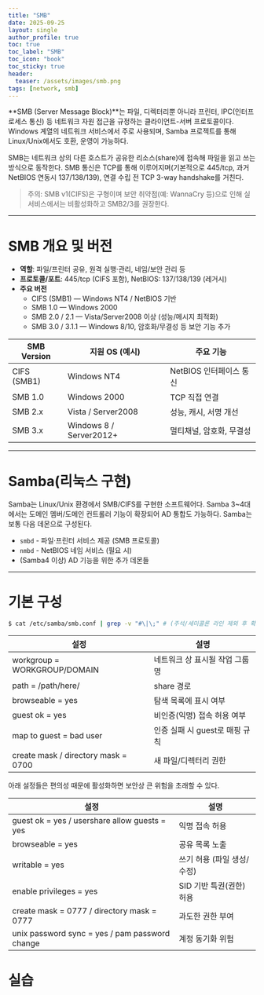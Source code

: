 ```yaml
---
title: "SMB"
date: 2025-09-25
layout: single
author_profile: true
toc: true
toc_label: "SMB"
toc_icon: "book"
toc_sticky: true
header:
  teaser: /assets/images/smb.png
tags: [network, smb]
---
```


**SMB (Server Message Block)**는 파일, 디렉터리뿐 아니라 프린터, IPC(인터프로세스 통신) 등 네트워크 자원 접근을 규정하는 클라이언트-서버 프로토콜이다. Windows 계열의 네트워크 서비스에서 주로 사용되며, Samba 프로젝트를 통해 Linux/Unix에서도 호환, 운영이 가능하다.

SMB는 네트워크 상의 다른 호스트가 공유한 리소스(share)에 접속해 파일을 읽고 쓰는 방식으로 동작한다. SMB 통신은 TCP를 통해 이루어지며(기본적으로 445/tcp, 과거 NetBIOS 연동시 137/138/139), 연결 수립 전 TCP 3-way handshake를 거친다.

> 주의: SMB v1(CIFS)은 구형이며 보안 취약점(예: WannaCry 등)으로 인해 실서비스에서는 비활성화하고 SMB2/3를 권장한다.

---

# SMB 개요 및 버전

- **역할**: 파일/프린터 공유, 원격 실행·관리, 네임/보안 관리 등  
- **프로토콜/포트**: 445/tcp (CIFS 포함), NetBIOS: 137/138/139 (레거시)  
- **주요 버전**
  - CIFS (SMB1) — Windows NT4 / NetBIOS 기반
  - SMB 1.0 — Windows 2000
  - SMB 2.0 / 2.1 — Vista/Server2008 이상 (성능/메시지 최적화)
  - SMB 3.0 / 3.1.1 — Windows 8/10, 암호화/무결성 등 보안 기능 추가

| SMB Version | 지원 OS (예시) | 주요 기능 |
|-------------|----------------|----------|
| CIFS (SMB1) | Windows NT4    | NetBIOS 인터페이스 통신 |
| SMB 1.0     | Windows 2000   | TCP 직접 연결 |
| SMB 2.x     | Vista / Server2008 | 성능, 캐시, 서명 개선 |
| SMB 3.x     | Windows 8 / Server2012+ | 멀티채널, 암호화, 무결성 |

---

# Samba(리눅스 구현)

Samba는 Linux/Unix 환경에서 SMB/CIFS를 구현한 소프트웨어다. Samba 3~4대에서는 도메인 멤버/도메인 컨트롤러 기능이 확장되어 AD 통합도 가능하다. Samba는 보통 다음 데몬으로 구성된다.

- `smbd` - 파일·프린터 서비스 제공 (SMB 프로토콜)  
- `nmbd` - NetBIOS 네임 서비스 (필요 시)  
- (Samba4 이상) AD 기능을 위한 추가 데몬들

---

# 기본 구성

```bash
$ cat /etc/samba/smb.conf | grep -v "#\|\;" # (주석/세미콜론 라인 제외 후 확인)
```

| 설정 | 설명 |
| --- | --- |
| workgroup = WORKGROUP/DOMAIN | 네트워크 상 표시될 작업 그룹명 |
| path = /path/here/ | share 경로 |
| browseable = yes | 탐색 목록에 표시 여부 |
| guest ok = yes | 비인증(익명) 접속 허용 여부 | 
| map to guest = bad user | 인증 실패 시 guest로 매핑 규칙 | 
| create mask / directory mask = 0700 | 새 파일/디렉터리 권한 |

아래 설정들은 편의성 때문에 활성화하면 보안상 큰 위험을 초래할 수 있다.

| 설정 | 설명 |
|------|------|
| guest ok = yes / usershare allow guests = yes | 익명 접속 허용 |
| browseable = yes | 공유 목록 노출 |
| writable = yes | 쓰기 허용 (파일 생성/수정) |
| enable privileges = yes | SID 기반 특권(권한) 허용 |
| create mask = 0777 / directory mask = 0777 | 과도한 권한 부여 |
| unix password sync = yes / pam password change | 계정 동기화 위험 |


# 실습

